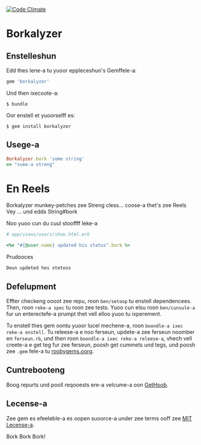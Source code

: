 [![Code Climate](https://codeclimate.com/github/brundage/borkalyzer/badges/gpa.svg)](https://codeclimate.com/github/brundage/borkalyzer)

# Borkalyzer

## Enstelleshun

Edd thes lene-a tu yuoor eppleceshun's Gemffele-a:

```ruby
gem 'borkalyzer'
```

Und then ixecoote-a:

    $ bundle

Oor enstell et yuoorselff es:

    $ gem install borkalyzer

## Usege-a

```ruby
Borkalyzer.bork 'some string'
=> "sume-a streng"
```

# En Reels

Borkalyzer munkey-petches zee Streng cless... coose-a thet's zee Reels Vey ... und edds String#bork

Noo yuoo cun du cuul stooffff leke-a

```ruby
# app/views/users/show.html.erb

<%= "#{@user.name} updated his status".bork %>
```
Prudooces

```
Deun updeted hes stetoos
```

## Defelupment

Effter checkeng oooot zee repu, roon `ben/setoop` tu enstell dependencees. Then, roon `reke-a spec` tu roon zee tests. Yuoo cun elsu roon `ben/cunsule-a` fur un enterectefe-a prumpt thet vell elloo yuoo tu ixperement.

Tu enstell thes gem oontu yuoor lucel mechene-a, roon `boondle-a ixec reke-a enstell`. Tu releese-a e noo ferseun, updete-a zee ferseun noomber en `ferseun.rb`, und then roon `boondle-a ixec reke-a releese-a`, vhech vell creete-a e get teg fur zee ferseun, poosh get cummets und tegs, und poosh zee `.gem` fele-a tu [roobygems.oorg](https://rubygems.org).

## Cuntrebooteng

Boog repurts und pooll reqooests ere-a velcume-a oon [GetHoob](https://github.com/brundage/borkalyzer).


## Lecense-a

Zee gem es efeeleble-a es oopen suoorce-a under zee terms ooff zee [MIT Lecense-a](http://opensource.org/licenses/MIT).

Bork Bork Bork!
